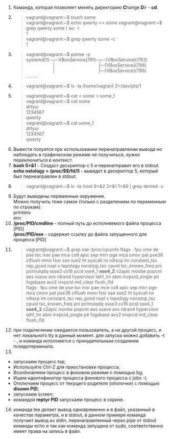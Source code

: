 1. Команда, которая позволяет менять директорию **C**hange **D**ir - **cd**.  
2. >vagrant@vagrant:~$ touch some  
vagrant@vagrant:~$ echo qwerty >> some 
vagrant@vagrant:~$ grep qwerty some | wc -l  
1  
vagrant@vagrant:~$ grep qwerty some -c  
1
3. >vagrant@vagrant:~$ pstree -p  
systemd(1)─┬─VBoxService(791)─┬─{VBoxService}(793)  
&nbsp;&nbsp;&nbsp;&nbsp;&nbsp;&nbsp;&nbsp;&nbsp;&nbsp;&nbsp;&nbsp;&nbsp;&nbsp;&nbsp;&nbsp;&nbsp;&nbsp;&nbsp;&nbsp;&nbsp;&nbsp;│&nbsp;&nbsp;&nbsp;&nbsp;&nbsp;&nbsp;&nbsp;&nbsp;&nbsp;&nbsp;&nbsp;&nbsp;&nbsp;&nbsp;&nbsp;&nbsp;&nbsp;&nbsp;&nbsp;&nbsp;&nbsp;&nbsp;&nbsp;&nbsp;&nbsp;&nbsp;&nbsp;&nbsp;&nbsp;&nbsp;&nbsp;&nbsp;&nbsp;&nbsp;├─{VBoxService}(794)  
&nbsp;&nbsp;&nbsp;&nbsp;&nbsp;&nbsp;&nbsp;&nbsp;&nbsp;&nbsp;&nbsp;&nbsp;&nbsp;&nbsp;&nbsp;&nbsp;&nbsp;&nbsp;&nbsp;&nbsp;&nbsp;│&nbsp;&nbsp;&nbsp;&nbsp;&nbsp;&nbsp;&nbsp;&nbsp;&nbsp;&nbsp;&nbsp;&nbsp;&nbsp;&nbsp;&nbsp;&nbsp;&nbsp;&nbsp;&nbsp;&nbsp;&nbsp;&nbsp;&nbsp;&nbsp;&nbsp;&nbsp;&nbsp;&nbsp;&nbsp;&nbsp;&nbsp;&nbsp;&nbsp;&nbsp;├─{VBoxService}(795)  
   .........
4. >vagrant@vagrant:~$ ls -la /home/vagrant 2>/dev/pts/1
5. >vagrant@vagrant:~$ cat < some > some_1  
vagrant@vagrant:~$ cat some  
drtyui  
1234567  
qwerty  
vagrant@vagrant:~$ cat some_1   
drtyui  
1234567  
qwerty
6. Вывести полуится при использовании перенаправлении вывода но наблюдать в графическом режиме не получиться, нужно переключиться в контекст. 
7. **bash 5>&1** - Создаст дескриптор с 5 и перенатправит его в stdout.  
**echo netology > /proc/$$/fd/5** - выведет в дескриптор 5, который был пернеаправлен в stdout.
8. >vagrant@vagrant:~$ ls -la /root 9>&2 2>&1 1>&9 | grep denied -c
9. Будут выведены переменные окружения.  
Можно получить тоже самое (только с разделением по переменным по строкам):  
printenv  
env
10. **/proc/PID/cmdline** - полный путь до исполняемого файла процесса [PID]  
**/proc/PID/exe** - содержит ссылку до файла запущенного для процесса [PID]
11. >vagrant@vagrant:~$ grep sse /proc/cpuinfo
flags		: fpu vme de pse tsc msr pae mce cx8 apic sep mtrr pge mca cmov pat pse36 clflush mmx fxsr sse sse2 ht syscall nx rdtscp lm constant_tsc rep_good nopl x
topology nonstop_tsc cpuid tsc_known_freq pni pclmulqdq ssse3 cx16 pcid sse4_1 **sse4_2** x2apic movbe popcnt aes xsave avx rdrand hypervisor lahf_lm abm invpcid_single pti
 fsgsbase avx2 invpcid md_clear flush_l1d  
flags		: fpu vme de pse tsc msr pae mce cx8 apic sep mtrr pge mca cmov pat pse36 clflush mmx fxsr sse sse2 ht syscall nx rdtscp lm constant_tsc rep_good nopl x
topology nonstop_tsc cpuid tsc_known_freq pni pclmulqdq ssse3 cx16 pcid sse4_1 **sse4_2** x2apic movbe popcnt aes xsave avx rdrand hypervisor lahf_lm abm invpcid_single pti
 fsgsbase avx2 invpcid md_clear flush_l1d
12. при подключении ожидается пользователь, а не другой процесс, и нет локального tty в данный момент. 
для запуска можно добавить -t - , и команда исполняется c принудительным созданием псевдотерминала.
13. 
- запускаем процесс top;
- Используйте Ctrl-Z для приостановки процесса;
- Возобновляем процесс в фоновом режиме с помощью bg;
- Ищем идентификатор процесса фонового процесса с jobs -l;
- Отключаем процесс от текущего родителя (оболочки) с помощью **disown PID**;
- запускаем screen;
- командой **reptyr PID** запускаем процесс в скрине.
14. команда tee делает вывод одновременно и в файл, указанный в качестве параметра, и в stdout, 
в данном примере команда получает вывод из stdin, перенаправленный через pipe от stdout команды echo
и так как команда запущена от sudo, соответственно имеет права на запись в файл.
